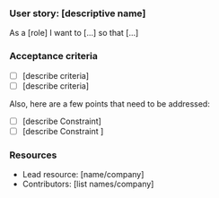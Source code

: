 ### User story: [descriptive name]  ###

As a [role]
I want to [...]
so that [...]

### Acceptance criteria ###
- [ ] [describe criteria]
- [ ] [describe criteria]

Also, here are a few points that need to be addressed:
- [ ] [describe Constraint]
- [ ] [describe Constraint ]

### Resources ###

-  Lead resource: [name/company]
-  Contributors: [list names/company]
